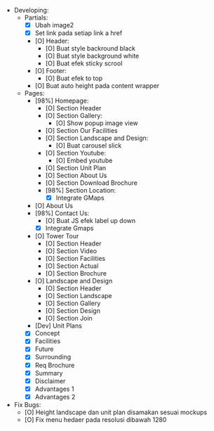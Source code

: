 - Developing:
  - Partials:
    - [X] Ubah image2
    - [X] Set link pada setiap link a href
    - [O] Header:
      - [O] Buat style backround black
      - [O] Buat style background white
      - [O] Buat efek sticky scrool
    - [O] Footer:
      - [O] Buat efek to top
    - [O] Buat auto height pada content wrapper
  - Pages:
    - [98%] Homepage:
      - [O] Section Header
      - [O] Section Gallery:
        - [O] Show popup image view
      - [O] Section Our Facilities
      - [O] Section Landscape and Design:
        - [O] Buat carousel slick
      - [O] Section Youtube:
        - [O] Embed youtube
      - [O] Section Unit Plan
      - [O] Section About Us
      - [O] Section Download Brochure
      - [98%] Section Location:
        - [X] Integrate GMaps
    - [O] About Us
    - [98%] Contact Us:
      - [O] Buat JS efek label up down
      - [X] Integrate Gmaps
    - [O] Tower Tour
      - [O] Section Header
      - [O] Section Video
      - [O] Section Facilities
      - [O] Section Actual
      - [O] Section Brochure
    - [O] Landscape and Design
      - [O] Section Header
      - [O] Section Landscape
      - [O] Section Gallery
      - [O] Section Design
      - [O] Section Join
    - [Dev] Unit Plans
    - [X] Concept
    - [X] Facilities
    - [X] Future
    - [X] Surrounding
    - [X] Req Brochure
    - [X] Summary
    - [X] Disclaimer
    - [X] Advantages 1
    - [X] Advantages 2

- Fix Bugs:
  - [O] Height landscape dan unit plan disamakan sesuai mockups
  - [O] Fix menu hedaer pada resolusi dibawah 1280